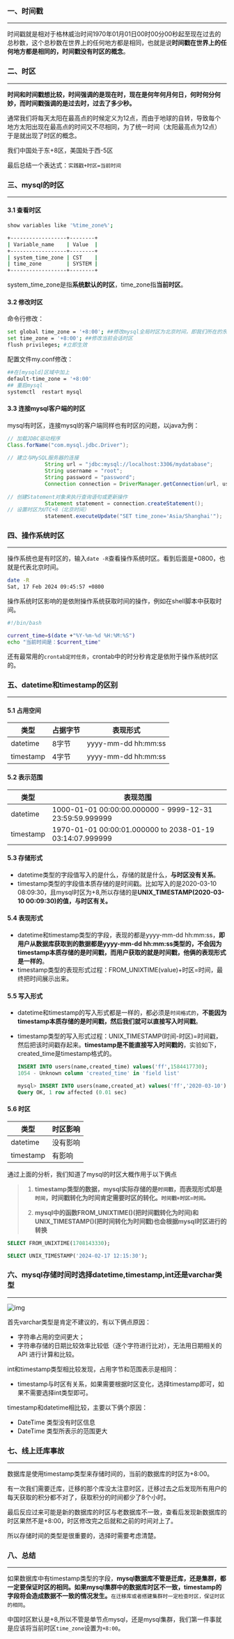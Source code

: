 ### 一、时间戳

---

时间戳就是相对于格林威治时间1970年01月01日00时00分00秒起至现在过去的总秒数，这个总秒数在世界上的任何地方都是相同，也就是说**时间戳在世界上的任何地方都是相同的，时间戳没有时区的概念**。



### 二、时区

---

**时间和时间戳想比较，时间强调的是现在时，现在是何年何月何日，何时何分何妙，而时间戳强调的是过去时，过去了多少秒。**

通常我们将每天太阳在最高点的时候定义为12点，而由于地球的自转，导致每个地方太阳出现在最高点的时间又不尽相同，为了统一时间（太阳最高点为12点）于是就出现了时区的概念。

我们中国处于东+8区，美国处于西-5区

最后总结一个表达式：`实践戳+时区=当前时间`



### 三、mysql的时区

---

#### 3.1 查看时区

```bash
show variables like '%time_zone%';

+------------------+--------+
| Variable_name    | Value  |
+------------------+--------+
| system_time_zone | CST    |
| time_zone        | SYSTEM |
+------------------+--------+
```

system_time_zone是指**系统默认的时区**，time_zone指**当前时区**。

#### 3.2 修改时区

命令行修改：

```bash
set global time_zone = '+8:00'; ##修改mysql全局时区为北京时间，即我们所在的东8区
set time_zone = '+8:00'; ##修改当前会话时区
flush privileges; #立即生效
```

配置文件my.conf修改：

```bash
##在[mysqld]区域中加上
default-time_zone = '+8:00'
## 重启mysql
systemctl  restart mysql
```



#### 3.3 连接mysql客户端的时区

mysql有时区，连接mysql的客户端同样也有时区的问题，以java为例：

```java
// 加载JDBC驱动程序
Class.forName("com.mysql.jdbc.Driver");
            
// 建立与MySQL服务器的连接
            String url = "jdbc:mysql://localhost:3306/mydatabase";
            String username = "root";
            String password = "password";
            Connection connection = DriverManager.getConnection(url, username, password);
            
// 创建Statement对象来执行查询语句或更新操作
            Statement statement = connection.createStatement();
// 设置时区为UTC+8（北京时间）
            statement.executeUpdate("SET time_zone='Asia/Shanghai'");
```



### 四、操作系统时区

---

操作系统也是有时区的，输入`date -R`查看操作系统时区。看到后面是+0800，也就是代表北京时间。

```bash
date -R
Sat, 17 Feb 2024 09:45:57 +0800
```

操作系统时区影响的是依附操作系统获取时间的操作，例如在shell脚本中获取时间。

```bash
#!/bin/bash

current_time=$(date +"%Y-%m-%d %H:%M:%S")
echo "当前时间是：$current_time"
```

还有最常用的`crontab定时任务`，crontab中的时分秒肯定是依附于操作系统时区的。



### 五、datetime和timestamp的区别

---

#### 5.1 占用空间

| 类型      | 占据字节 | 表现形式            |
| --------- | -------- | ------------------- |
| datetime  | 8字节    | yyyy-mm-dd hh:mm:ss |
| timestamp | 4字节    | yyyy-mm-dd hh:mm:ss |

#### 5.2 表示范围

| 类型      | 表现范围                                                 |
| --------- | -------------------------------------------------------- |
| datetime  | 1000-01-01 00:00:00.000000 - 9999-12-31 23:59:59.999999  |
| timestamp | 1970-01-01 00:00:01.000000 to 2038-01-19 03:14:07.999999 |

#### 5.3 存储形式

- datetime类型的字段值写入的是什么，存储的就是什么，**与时区没有关系**。
- timestamp类型的字段值本质存储的是时间戳。比如写入的是2020-03-10 08:09:30，且mysql时区为+8,所以存储的是**UNIX_TIMESTAMP(2020-03-10 00:09:30)的值，与时区有关。**

#### 5.4 表现形式

- datetime和timestamp类型的字段，表现的都是yyyy-mm-dd hh:mm:ss，**即用户从数据库获取到的数据都是yyyy-mm-dd hh:mm:ss类型的，不会因为timestamp本质存储的是时间戳，而用户获取的就是时间戳，他俩的表现形式是一样的**。
- timestamp类型的表现形式过程：FROM_UNIXTIME(value)+时区=时间，最终把时间展示出来。

#### 5.5 写入形式

- datetime和timestamp的写入形式都是一样的，都必须是`时间格式的`，**不能因为timestamp本质存储的是时间戳，然后我们就可以直接写入时间戳**。

- timestamp类型的写入形式过程：UNIX_TIMESTAMP(时间-时区)=时间戳，然后把该时间戳存起来。**timestamp是不能直接写入时间戳的**，实验如下，created_time是timestamp格式的。

  ```sql
  INSERT INTO users(name,created_time) values('ff',1584417730);
  1054 - Unknown column 'created_time' in 'field list'
  
  mysql> INSERT INTO users(name,created_at) values('ff','2020-03-10');
  Query OK, 1 row affected (0.01 sec)
  ```

#### 5.6 时区

| 类型      | 时区影响 |
| --------- | -------- |
| datetime  | 没有影响 |
| timestamp | 有影响   |

通过上面的分析，我们知道了mysql的时区大概作用于以下俩点

> 1. **timestamp类型的数据，mysql实际存储的是`时间戳`，而表现形式却是`时间`，时间戳转化为时间肯定需要时区的转化。`时间戳+时区=时间。`**
>
> 2. **mysql中的函数FROM_UNIXTIME()(把时间戳转化为时间)和UNIX_TIMESTAMP()(把时间转化为时间戳)也会根据mysql时区进行的转换**

```sql
SELECT FROM_UNIXTIME(1708143330);

SELECT UNIX_TIMESTAMP('2024-02-17 12:15:30');
```



### 六、mysql存储时间时选择datetime,timestamp,int还是varchar类型

---

![img](img/webp)

首先varchar类型是肯定不建议的，有以下俩点原因：

- 字符串占用的空间更大；
- 字符串存储的日期比较效率比较低（逐个字符进行比对），无法用日期相关的 API 进行计算和比较。

int和timestamp类型相比较发现，占用字节和范围表示是相同：

- timestamp与时区有关系，如果需要根据时区变化，选择timestamp即可，如果不需要选择int类型即可。

timestamp和datetime相比较，主要以下俩个原因：

- DateTime 类型没有时区信息
- DateTime 类型所表示的范围更大



### 七、线上迁库事故

---

数据库是使用timestamp类型来存储时间的，当前的数据库的时区为+8:00。

有一次我们需要迁库，迁移的那个库没太注意时区，迁移过去之后发现所有用户的每天获取的积分都不对了，获取积分的时间都少了8个小时。

最后反应过来可能是新的数据库的时区与老数据库不一致，查看后发现新数据库的时区果然不是+8:00，时区修改完之后就和之前的时间对上了。

所以存储时间的类型是很重要的，选择时需要考虑清楚。



### 八、总结

---

如果数据库中有timestamp类型的字段，**mysql数据库不管是迁库，还是集群，都一定要保证时区的相同。如果mysql集群中的数据库时区不一致，timestamp的字段将会造成数据不一致的情况发生。**`在迁移库或者搭建集群时一定检查时区，保证时区的相同`。

中国时区默认是+8,所以不管是单节点mysql，还是mysql集群，我们第一件事就是应该将当前时区`time_zone`设置为`+8:00`。